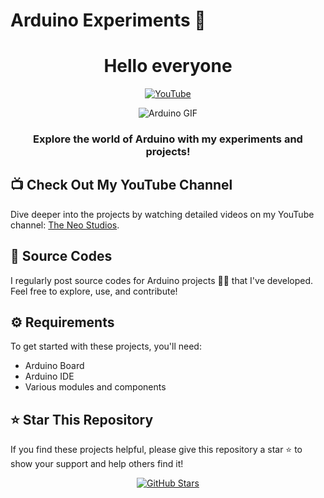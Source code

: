 # Arduino Experiments 🚀

<h1 align="center">Hello everyone</h1>

<p align="center">
  <a href="https://www.youtube.com/@theneostudios" target="_blank" rel="noopener noreferrer">
    <img src="https://img.shields.io/badge/YouTube-The%20Neo%20Studios-red?style=for-the-badge&logo=youtube" alt="YouTube">
</a>
<!--   <a href="https://github.com/neosandeep24" target="_blank">
    <img src="https://img.shields.io/github/followers/neosandeep24?style=for-the-badge" alt="GitHub Followers">
  </a> -->
</p>

<p align="center">
  <img src="https://media.giphy.com/media/ZVik7pBtu9dNS/giphy.gif" alt="Arduino GIF">
</p>

<h3 align="center">Explore the world of Arduino with my experiments and projects!</h3>

## 📺 Check Out My YouTube Channel
Dive deeper into the projects by watching detailed videos on my YouTube channel: 
<a href="https://www.youtube.com/@theneostudios" target="_blank">The Neo Studios</a>.

## 📂 Source Codes
I regularly post source codes for Arduino projects 🧑‍💻 that I've developed. Feel free to explore, use, and contribute!

## ⚙️ Requirements
To get started with these projects, you'll need:
- Arduino Board
- Arduino IDE
- Various modules and components

## ⭐ Star This Repository
If you find these projects helpful, please give this repository a star ⭐ to show your support and help others find it!

<p align="center">
  <a href="https://github.com/neosandeep24/ArduinoExperiments" target="_blank">
    <img src="https://img.shields.io/github/stars/neosandeep24/ArduinoExperiments?style=social" alt="GitHub Stars">
  </a>
</p>
